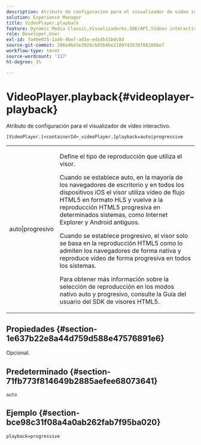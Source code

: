 ```yaml
---
description: Atributo de configuración para el visualizador de vídeo interactivo.
solution: Experience Manager
title: VideoPlayer.playback
feature: Dynamic Media Classic,Visualizadores,SDK/API,Vídeos interactivos
role: Developer,User
exl-id: fa49e025-1a46-4be7-ad1e-eda3b31bdc8d
source-git-commit: 206e4643e3926cb85b4be2189743578f88180be7
workflow-type: tm+mt
source-wordcount: '117'
ht-degree: 3%

---
```


# VideoPlayer.playback{#videoplayer-playback}

Atributo de configuración para el visualizador de vídeo interactivo.

`[VideoPlayer.|<containerId>_videoPlayer.]playback=auto|progressive`

<table id="table_441553CD34C94A58A9D7CBF772DEDDB6"> 
 <tbody> 
  <tr> 
   <td colname="col1"> <p> <span class="codeph"> auto|progresivo</span> </p> </td> 
   <td colname="col2"> <p> Define el tipo de reproducción que utiliza el visor. </p> <p>Cuando se establece <span class="codeph"> auto</span>, en la mayoría de los navegadores de escritorio y en todos los dispositivos iOS el visor utiliza vídeo de flujo HTML5 en formato HLS y vuelve a la reproducción HTML5 progresiva en determinados sistemas, como Internet Explorer y Android antiguos. </p> <p>Cuando se establece <span class="codeph"> progresivo</span>, el visor solo se basa en la reproducción HTML5 como lo admiten los navegadores de forma nativa y reproduce vídeo de forma progresiva en todos los sistemas. </p> <p>Para obtener más información sobre la selección de reproducción en los modos nativo <span class="codeph"> auto</span> y <span class="codeph"> progresivo</span>, consulte la Guía del usuario del SDK de visores HTML5. </p> </td> 
  </tr> 
 </tbody> 
</table>

## Propiedades {#section-1e637b22e8a44d759d588e47576891e6}

Opcional.

## Predeterminado {#section-71fb773f814649b2885aefee68073641}

`auto`

## Ejemplo {#section-bce98c31f08a4a0ab262fab7f95ba020}

`playback=progressive`
